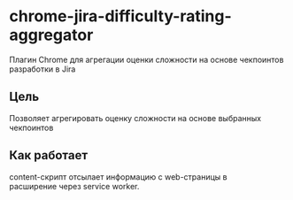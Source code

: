 # chrome-jira-difficulty-rating-aggregator

Плагин Chrome для агрегации оценки сложности на основе чекпоинтов разработки в Jira

## Цель

Позволяет агрегировать оценку сложности на основе выбранных
чекпоинтов

## Как работает

content-скрипт отсылает информацию с web-страницы в <br />
расширение через service worker.
